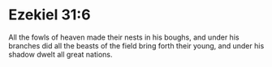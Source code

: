 # Ezekiel 31:6

All the fowls of heaven made their nests in his boughs, and under his branches did all the beasts of the field bring forth their young, and under his shadow dwelt all great nations.